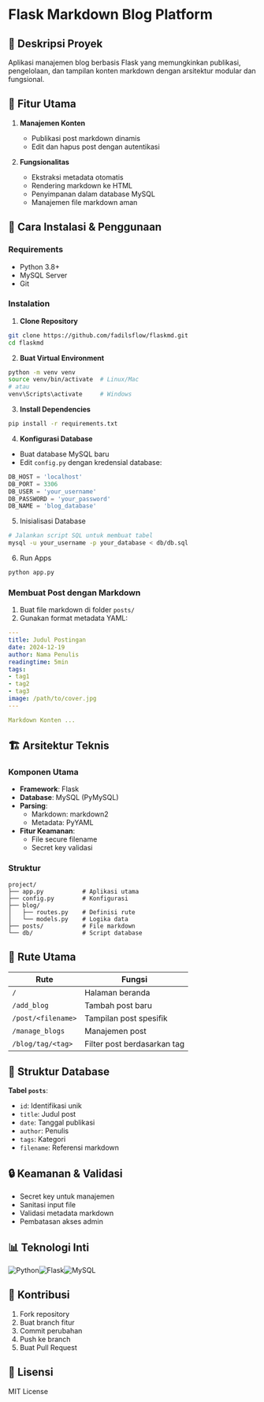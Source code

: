 # Flask Markdown Blog Platform

## 🚀 Deskripsi Proyek

Aplikasi manajemen blog berbasis Flask yang memungkinkan publikasi, pengelolaan, dan tampilan konten markdown dengan arsitektur modular dan fungsional.

## 🌟 Fitur Utama

1. **Manajemen Konten**
    
    - Publikasi post markdown dinamis
    - Edit dan hapus post dengan autentikasi

2. **Fungsionalitas**
    
    - Ekstraksi metadata otomatis
    - Rendering markdown ke HTML
    - Penyimpanan dalam database MySQL
	- Manajemen file markdown aman

## 🚦 Cara Instalasi & Penggunaan

### Requirements

- Python 3.8+
- MySQL Server
- Git
### Instalation
1. **Clone Repository**
```bash
git clone https://github.com/fadilsflow/flaskmd.git
cd flaskmd
```
2. **Buat Virtual Environment**
```bash
python -m venv venv
source venv/bin/activate  # Linux/Mac
# atau
venv\Scripts\activate     # Windows
```
3. **Install Dependencies**
```bash
pip install -r requirements.txt
```
4. **Konfigurasi Database**
- Buat database MySQL baru
- Edit `config.py` dengan kredensial database:
```python
DB_HOST = 'localhost'
DB_PORT = 3306
DB_USER = 'your_username'
DB_PASSWORD = 'your_password'
DB_NAME = 'blog_database'
```
5. Inisialisasi Database
```bash
# Jalankan script SQL untuk membuat tabel
mysql -u your_username -p your_database < db/db.sql
```
6. Run Apps
```bash
python app.py
```
### Membuat Post dengan Markdown
1. Buat file markdown di folder `posts/`
2. Gunakan format metadata YAML:
```yaml
---
title: Judul Postingan
date: 2024-12-19
author: Nama Penulis
readingtime: 5min
tags:
- tag1
- tag2
- tag3
image: /path/to/cover.jpg
---

Markdown Konten ...
```
## 🏗️ Arsitektur Teknis

### Komponen Utama

- **Framework**: Flask
- **Database**: MySQL (PyMySQL)
- **Parsing**:
    - Markdown: markdown2
    - Metadata: PyYAML
- **Fitur Keamanan**:
    - File secure filename
    - Secret key validasi

### Struktur
```
project/
├── app.py           # Aplikasi utama
├── config.py        # Konfigurasi
├── blog/
│   ├── routes.py    # Definisi rute
│   └── models.py    # Logika data
├── posts/           # File markdown
└── db/              # Script database
```
## 🔑 Rute Utama

|Rute|Fungsi|
|---|---|
|`/`|Halaman beranda|
|`/add_blog`|Tambah post baru|
|`/post/<filename>`|Tampilan post spesifik|
|`/manage_blogs`|Manajemen post|
|`/blog/tag/<tag>`|Filter post berdasarkan tag|

## 💾 Struktur Database

**Tabel `posts`**:

- `id`: Identifikasi unik
- `title`: Judul post
- `date`: Tanggal publikasi
- `author`: Penulis
- `tags`: Kategori
- `filename`: Referensi markdown

## 🔒 Keamanan & Validasi

- Secret key untuk manajemen
- Sanitasi input file
- Validasi metadata markdown
- Pembatasan akses admin

## 📊 Teknologi Inti

![Python](https://img.shields.io/badge/Python-3.8+-blue)![Flask](https://img.shields.io/badge/Flask-2.x-green)![MySQL](https://img.shields.io/badge/MySQL-8.x-orange)

## 🤝 Kontribusi

1. Fork repository
2. Buat branch fitur
3. Commit perubahan
4. Push ke branch
5. Buat Pull Request

## 📜 Lisensi

MIT License